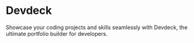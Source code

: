 # Devdeck
Showcase your coding projects and skills seamlessly with Devdeck, the ultimate portfolio builder for developers.
